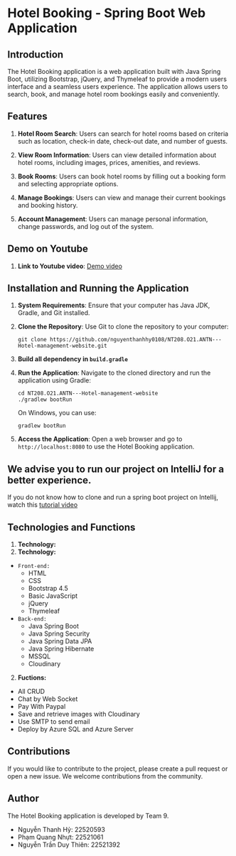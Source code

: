 # Hotel Booking - Spring Boot Web Application

## Introduction

The Hotel Booking application is a web application built with Java Spring Boot, utilizing Bootstrap, jQuery, and Thymeleaf to provide a modern users interface and a seamless users experience. The application allows users to search, book, and manage hotel room bookings easily and conveniently.

## Features

1. **Hotel Room Search**: Users can search for hotel rooms based on criteria such as location, check-in date, check-out date, and number of guests.

2. **View Room Information**: Users can view detailed information about hotel rooms, including images, prices, amenities, and reviews.

3. **Book Rooms**: Users can book hotel rooms by filling out a booking form and selecting appropriate options.

4. **Manage Bookings**: Users can view and manage their current bookings and booking history.

5. **Account Management**: Users can manage personal information, change passwords, and log out of the system.

## Demo on Youtube
1. **Link to Youtube video**: [Demo video](https://www.youtube.com/watch?v=HkZits2oE8g)

## Installation and Running the Application

1. **System Requirements**: Ensure that your computer has Java JDK, Gradle, and Git installed.

2. **Clone the Repository**: Use Git to clone the repository to your computer:

    ```
    git clone https://github.com/nguyenthanhhy0108/NT208.O21.ANTN---Hotel-management-website.git
    ```
3. **Build all dependency in `build.gradle`**

4. **Run the Application**: Navigate to the cloned directory and run the application using Gradle:

    ```
    cd NT208.O21.ANTN---Hotel-management-website
    ./gradlew bootRun
    ```

   On Windows, you can use:

    ```
    gradlew bootRun
    ```

5. **Access the Application**: Open a web browser and go to `http://localhost:8080` to use the Hotel Booking application.

## We advise you to run our project on IntelliJ for a better experience.

If you do not know how to clone and run a spring boot project on Intellij, watch this [tutorial video](https://www.youtube.com/watch?v=ZqxVJ9gEKo0&t=161s)


## Technologies and Functions

1. **Technology:**
1. **Technology:**
- `Front-end:` 
    + HTML
    + CSS
    + Bootstrap 4.5
    + Basic JavaScript
    + jQuery
    + Thymeleaf
- `Back-end:`
    + Java Spring Boot
    + Java Spring Security
    + Java Spring Data JPA
    + Java Spring Hibernate
    + MSSQL
    + Cloudinary


2. **Fuctions:**
- All CRUD
- Chat by Web Socket
- Pay With Paypal
- Save and retrieve images with Cloudinary
- Use SMTP to send email
- Deploy by Azure SQL and Azure Server

## Contributions

If you would like to contribute to the project, please create a pull request or open a new issue. We welcome contributions from the community.

## Author

The Hotel Booking application is developed by Team 9.
- Nguyễn Thanh Hỷ: 22520593
- Phạm Quang Nhựt: 22521061
- Nguyễn Trần Duy Thiên: 22521392

  

